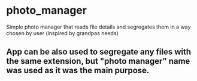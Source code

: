 # photo_manager
Simple photo manager that reads file details and segregates them in a way chosen by user (inspired by grandpas needs)

## App can be also used to segregate any files with the same extension, but "photo manager" name was used as it was the main purpose.

